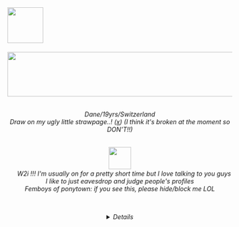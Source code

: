 <img width="80" src="https://web.archive.org/web/20091027060957/http://www.geocities.com/phnyxrayn/weedmexplore.gif">

<h6 align="center">                         
<img  width="600" height="100" src="https://web.archive.org/web/20090728115814/http://uk.geocities.com/therealchongybaby/spacebg.gif" /> <br>
<br>

<em> Dane/19yrs/Switzerland  
Draw on my ugly little strawpage..! (<a href="https://1-900-490-freak.straw.page/">x</a>) (I think it's broken at the moment so DON'T!!) <br>
<br> 

<img  width="50" src="https://web.archive.org/web/20090727160436/http://www.geocities.com/dr_tigger/smoking-skull.gif" /> <br>
<img  width="15" src="https://web.archive.org/web/20091028091023/http://www.geocities.com/greenngoldsg/images/anistar.gif" /> W2i !!! I'm usually on for a pretty short time but I love talking to you guys <br>
I like to just eavesdrop and judge people's profiles <br> 
Femboys of ponytown: if you see this, please hide/block me LOL<br>
<br>

<img  width="15" src="https://web.archive.org/web/20091026232923/http://www.geocities.com/Tokyo/Market/7773/star.gif" />  
<details>
--- <br>
Locations: spawn, docks, bakery <br>
--- <br>
Skins I have: Oneyplays, Smiling Friends, Dan VS, Rockafire Explosion, BR BA + BCS, Trailer Park Boys,Ren & Stimpy, Treasure Island (1988), Clone High, DHMIS, TF2, The Beatles, SOAD, Frank Zappa
</details>
</h6>


<!---
1-900-490-freak/1-900-490-freak is a ✨ special ✨ repository because its `README.md` (this file) appears on your GitHub profile.
You can click the Preview link to take a look at your changes.
--->
